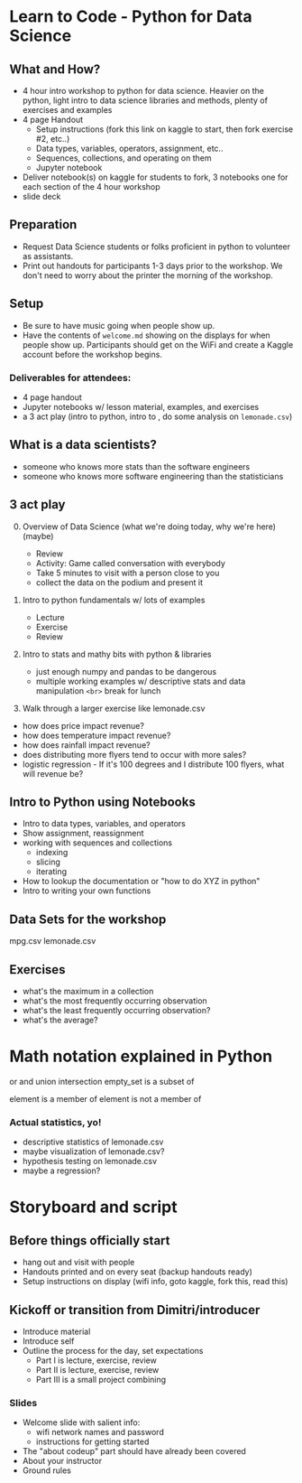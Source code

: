 # Learn to Code - Python for Data Science

## What and How?
- 4 hour intro workshop to python for data science. Heavier on the python, light intro to data science libraries and methods, plenty of exercises and examples
- 4 page Handout
  - Setup instructions (fork this link on kaggle to start, then fork exercise #2, etc..)
  - Data types, variables, operators, assignment, etc..
  - Sequences, collections, and operating on them
  - Jupyter notebook
- Deliver notebook(s) on kaggle for students to fork, 3 notebooks one for each section of the 4 hour workshop
- slide deck

## Preparation
- Request Data Science students or folks proficient in python to volunteer as assistants. 
- Print out handouts for participants 1-3 days prior to the workshop. We don't need to worry about the printer the morning of the workshop.

## Setup
- Be sure to have music going when people show up.
- Have the contents of `welcome.md` showing on the displays for when people show up. Participants should get on the WiFi and create a Kaggle account before the workshop begins.


### Deliverables for attendees: 
- 4 page handout
- Jupyter notebooks w/ lesson material, examples, and exercises
- a 3 act play (intro to python, intro to , do some analysis on `lemonade.csv`)

## What is a data scientists?
- someone who knows more stats than the software engineers
- someone who knows more software engineering than the statisticians

## 3 act play
0. Overview of Data Science (what we're doing today, why we're here)
   (maybe) 
    - Review 
    - Activity: Game called conversation with everybody
    - Take 5 minutes to visit with a person close to you
    - collect the data on the podium and present it

1. Intro to python fundamentals w/ lots of examples
    - Lecture
    - Exercise
    - Review

2. Intro to stats and mathy bits with python & libraries
    - just enough numpy and pandas to be dangerous  
    - multiple working examples w/ descriptive stats and data manipulation
      `<br>` break for lunch

3. Walk through a larger exercise like lemonade.csv 
- how does price impact revenue?
- how does temperature impact revenue?
- how does rainfall impact revenue?
- does distributing more flyers tend to occur with more sales?
- logistic regression - If it's 100 degrees and I distribute 100 flyers, what will revenue be?

## Intro to Python using Notebooks
- Intro to data types, variables, and operators
- Show assignment, reassignment
- working with sequences and collections
    - indexing
    - slicing
    - iterating
- How to lookup the documentation or "how to do XYZ in python"
- Intro to writing your own functions

## Data Sets for the workshop
mpg.csv
lemonade.csv

## Exercises
- what's the maximum in a collection
- what's the most frequently occurring observation
- what's the least frequently occurring observation?
- what's the average?


# Math notation explained in Python
or
and
union
intersection
empty_set
is a subset of

element is a member of
element is not a member of

### Actual statistics, yo!
- descriptive statistics of lemonade.csv
- maybe visualization of lemonade.csv?
- hypothesis testing on lemonade.csv
- maybe a regression?


# Storyboard and script

## Before things officially start
- hang out and visit with people
- Handouts printed and on every seat (backup handouts ready)
- Setup instructions on display (wifi info, goto kaggle, fork this, read this)

## Kickoff or transition from Dimitri/introducer
- Introduce material
- Introduce self
- Outline the process for the day, set expectations 
  - Part I is lecture, exercise, review
  - Part II is lecture, exercise, review
  - Part III is a small project combining 

### Slides
- Welcome slide with salient info:
  - wifi network names and password
  - instructions for getting started
- The "about codeup" part should have already been covered
- About your instructor
- Ground rules  